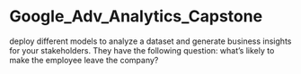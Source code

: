 # Google_Adv_Analytics_Capstone
deploy different models to analyze a dataset and generate business insights for your stakeholders. They have the following question: what’s likely to make the employee leave the company?
